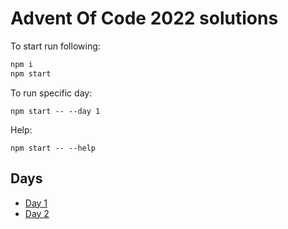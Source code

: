 # Advent Of Code 2022 solutions

To start run following:

```bash
npm i
npm start
```

To run specific day:

```
npm start -- --day 1
```

Help:

```
npm start -- --help
```

## Days

* [Day 1](day1)
* [Day 2](day2)
